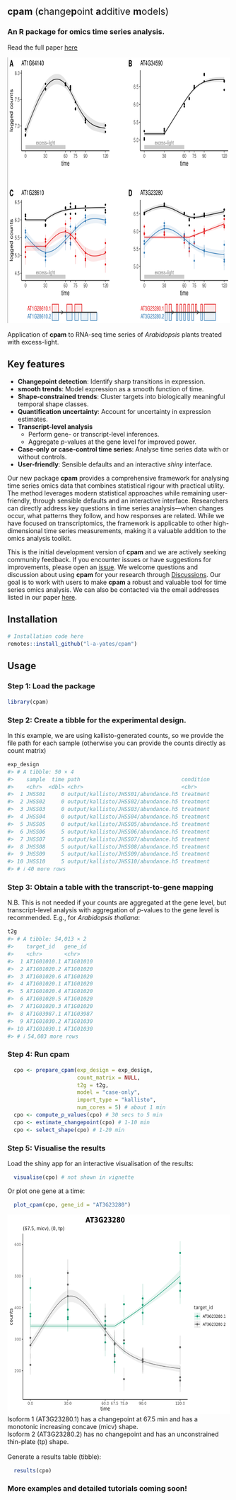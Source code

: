 
## cpam <span style="font-weight: normal">(**c**hange**p**oint **a**dditive **m**odels)</span>

### An R package for omics time series analysis.

Read the full paper [here](https://www.biorxiv.org/)

<img src="assets/example_trends.png" width="800" height="600" />

Application of **cpam** to RNA-seq time series of *Arabidopsis* plants
treated with excess-light.

## Key features

- **Changepoint detection**: Identify sharp transitions in expression.
- **smooth trends**: Model expression as a smooth function of time.
- **Shape-constrained trends**: Cluster targets into biologically
  meaningful temporal shape classes.
- **Quantification uncertainty**: Account for uncertainty in expression
  estimates.
- **Transcript-level analysis**
  - Perform gene- or transcript-level inferences.
  - Aggregate $p$-values at the gene level for improved power.
- **Case-only or case-control time series**: Analyse time series data
  with or without controls.
- **User-friendly**: Sensible defaults and an interactive *shiny*
  interface.

Our new package **cpam** provides a comprehensive framework for
analysing time series omics data that combines statistical rigour with
practical utility. The method leverages modern statistical approaches
while remaining user-friendly, through sensible defaults and an
interactive interface. Researchers can directly address key questions in
time series analysis—when changes occur, what patterns they follow, and
how responses are related. While we have focused on transcriptomics, the
framework is applicable to other high-dimensional time series
measurements, making it a valuable addition to the omics analysis
toolkit.

This is the initial development version of **cpam** and we are actively
seeking community feedback. If you encounter issues or have suggestions
for improvements, please open an
[issue](https://github.com/l-a-yates/cpam/issues). We welcome questions
and discussion about using **cpam** for your research through
[Discussions](https://github.com/l-a-yates/cpam/discussions/). Our goal
is to work with users to make **cpam** a robust and valuable tool for
time series omics analysis. We can also be contacted via the email
addresses listed in our paper [here](https://www.biorxiv.org/).

## Installation

``` r
# Installation code here
remotes::install_github("l-a-yates/cpam")
```

## Usage

### Step 1: Load the package

``` r
library(cpam)
```

### Step 2: Create a tibble for the experimental design.

In this example, we are using kallisto-generated counts, so we provide
the file path for each sample (otherwise you can provide the counts
directly as count matrix)

``` r
exp_design
#> # A tibble: 50 × 4
#>    sample  time path                                condition
#>    <chr>  <dbl> <chr>                               <chr>    
#>  1 JHSS01     0 output/kallisto/JHSS01/abundance.h5 treatment
#>  2 JHSS02     0 output/kallisto/JHSS02/abundance.h5 treatment
#>  3 JHSS03     0 output/kallisto/JHSS03/abundance.h5 treatment
#>  4 JHSS04     0 output/kallisto/JHSS04/abundance.h5 treatment
#>  5 JHSS05     0 output/kallisto/JHSS05/abundance.h5 treatment
#>  6 JHSS06     5 output/kallisto/JHSS06/abundance.h5 treatment
#>  7 JHSS07     5 output/kallisto/JHSS07/abundance.h5 treatment
#>  8 JHSS08     5 output/kallisto/JHSS08/abundance.h5 treatment
#>  9 JHSS09     5 output/kallisto/JHSS09/abundance.h5 treatment
#> 10 JHSS10     5 output/kallisto/JHSS10/abundance.h5 treatment
#> # ℹ 40 more rows
```

### Step 3: Obtain a table with the transcript-to-gene mapping

N.B. This is not needed if your counts are aggregated at the gene level,
but transcript-level analysis with aggregation of $p$-values to the gene
level is recommended. E.g., for *Arabidopsis thaliana*:

``` r
t2g
#> # A tibble: 54,013 × 2
#>    target_id   gene_id  
#>    <chr>       <chr>    
#>  1 AT1G01010.1 AT1G01010
#>  2 AT1G01020.2 AT1G01020
#>  3 AT1G01020.6 AT1G01020
#>  4 AT1G01020.1 AT1G01020
#>  5 AT1G01020.4 AT1G01020
#>  6 AT1G01020.5 AT1G01020
#>  7 AT1G01020.3 AT1G01020
#>  8 AT1G03987.1 AT1G03987
#>  9 AT1G01030.2 AT1G01030
#> 10 AT1G01030.1 AT1G01030
#> # ℹ 54,003 more rows
```

### Step 4: Run **cpam**

``` r
  cpo <- prepare_cpam(exp_design = exp_design,
                      count_matrix = NULL,
                      t2g = t2g,
                      model = "case-only",
                      import_type = "kallisto",
                      num_cores = 5) # about 1 min
  cpo <- compute_p_values(cpo) # 30 secs to 5 min
  cpo <- estimate_changepoint(cpo) # 1-10 min
  cpo <- select_shape(cpo) # 1-20 min
```

### Step 5: Visualise the results

Load the shiny app for an interactive visualisation of the results:

``` r
  visualise(cpo) # not shown in vignette
```

Or plot one gene at a time:

``` r
  plot_cpam(cpo, gene_id = "AT3G23280")
```

<img src="assets/example_gene_plot.png" width="550" height="450" />
Isoform 1 (AT3G23280.1) has a changepoint at 67.5 min and has a
monotonic increasing concave (micv) shape.<br> Isoform 2 (AT3G23280.2)
has no changepoint and has an unconstrained thin-plate (tp) shape.
<br><br> Generate a results table (tibble):

``` r
  results(cpo)
```

### More examples and detailed tutorials coming soon!
